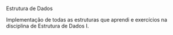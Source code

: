 Estrutura de Dados

Implementação de todas as estruturas que aprendi e exercícios na disciplina de Estrutura de Dados I.
